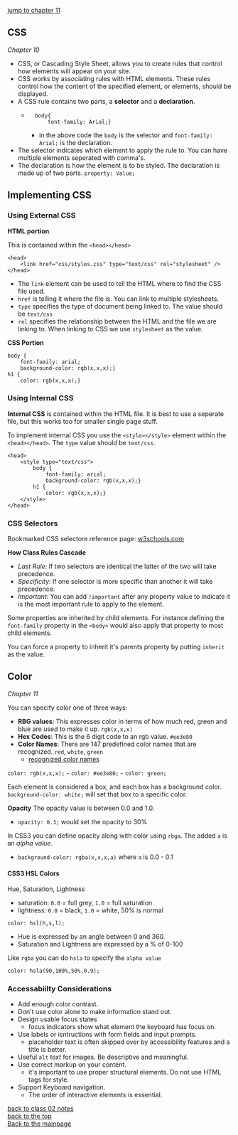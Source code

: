 [jump to chapter 11](#color)

<!-- chapter 10 -->
## CSS
*Chapter 10*
+ CSS, or Cascading Style Sheet, allows you to create rules that control how elements will appear on your site.
+ CSS works by associating rules with HTML elements.  These rules control how the content of the specified element, or elements, should be displayed.
+ A CSS rule contains two parts, a **selector** and a **declaration**.
    + ```
        body{
            font-family: Arial;}
      ```
      + in the above code the `body` is the selector and `font-family: Arial;` is the declaration.
+ The selector indicates which element to apply the rule to.  You can have multiple elements seperated with comma's.
+ The declaration is how the element is to be styled.  The declaration is made up of two parts.  `property: Value;`

## Implementing CSS

### Using External CSS
**HTML portion**

This is contained within the `<head></head>`
```
<head>
    <link href="css/styles.css" type="text/css" rel="stylesheet" />
</head>
```
+ The `link` element can be used to tell the HTML where to find the CSS file used.
+ `href` is telling it where the file is.  You can link to multiple stylesheets.
+ `type` specifies the type of document being linked to.  The value should be `text/css`
+ `rel` specifies the relationship between the HTML and the file we are linking to.  When linking to CSS we use `stylesheet` as the value.

**CSS Portion**

```
body {
    font-family: arial;
    background-color: rgb(x,x,x);}
h1 {
    color: rgb(x,x,x);}
```
### Using Internal CSS

**Internal CSS** is contained within the HTML file.  It is best to use a seperate file, but this works too for smaller single page stuff.

To implement internal CSS you use the `<style></style>` element within the `<head></head>`.  The `type` value should be `text/css`.
```
<head>
    <style type="text/css">
        body {
            font-family: arial;
            background-color: rgb(x,x,x);}
        h1 {
            color: rgb(x,x,x);}
    </style>
</head>
```
### CSS Selectors
Bookmarked CSS selectore reference page:
[w3schools.com](https://www.w3schools.com/cssref/css_selectors.asp)

**How Class Rules Cascade**
+ *Last Rule*: If two selectors are identical the latter of the two will take precedence.
+ *Specificity*: If one selector is more specific than another it will take precedence.
+ *Important*: You can add `!important` after any property value to indicate it is the most important rule to apply to the element.

Some properties are inherited by child elements.  For instance defining the `font-family` property in the `<body>` would also apply that property to most child elements.

You can force a property to inherit it's parents property by putting `inherit` as the value.

## Color
*Chapter 11*

You can specify color one of three ways:
+ **RBG values**: This expresses color in terms of how much red, green and blue are used to make it up. `rgb(x,x,x)`
+ **Hex Codes**: This is the 6 digit code to an rgb value.   `#ee3e80`
+ **Color Names**: There are 147 predefined color names that are recognized. `red`, `white`, `green`
    + [recognized color names](https://www.w3schools.com/colors/colors_names.asp)

`color: rgb(x,x,x);` - `color: #ee3e80;` - `color: green;`

Each element is considered a box, and each box has a background color. `background-color: white;` will set that box to a specific color.

**Opacity**
The opacity value is between 0.0 and 1.0.  
+ `opacity: 0.3;`  would set the opacity to 30%

In CSS3 you can define opacity along with color using `rbga`.  The added `a` is an *alpha value*.
+ `background-color: rgba(x,x,x,a)`  where `a` is 0.0 - 0.1

#### CSS3 HSL Colors
Hue, Saturation, Lightness
+ saturation: `0.0` = full grey, `1.0` = full saturation
+ lightness: `0.0` = black, `1.0` = white, 50% is normal

`color: hsl(h,s,l);`
+ Hue is expressed by an angle between 0 and 360.
+ Saturation and Lightness are expressed by a % of 0-100

Like `rgba` you can do `hsla` to specify the `alpha value` 

`color: hsla(90,100%,50%,0.9);`

### Accessabiilty Considerations
+ Add enough color contrast.
+ Don't use color alone to make information stand out.
+ Design usable focus states
    + focus indicators show what element the keyboard has focus on.
+ Use labels or isntructions with form fields and input prompts.
    + placeholder text is often skipped over by accessibility features and a title is better.
+ Useful `alt` text for images.  Be descriptive and meaningful.
+ Use correct markup on your content.
    + it's important to use proper structural elements.  Do not use HTML tags for style.
+ Support Keyboard navigation.
    + The order of interactive elements is essential.






[back to class 02 notes](../201/class-02.md)<br>
[back to the top](#scotts-reading-notes)<br>
[Back to the mainpage](../README.md)

